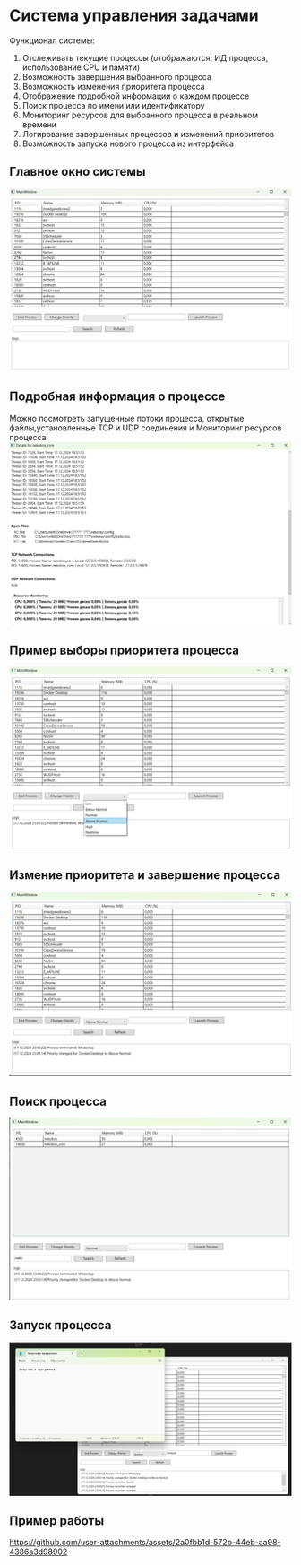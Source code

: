 # Система управления задачами 
Функционал системы:

1. Отслеживать текущие процессы (отображаются: ИД процесса, использование CPU и памяти)
2. Возможность завершения выбранного процесса
3. Возможность изменения приоритета процесса
4. Отображение подробной информации о каждом процессе 
5. Поиск процесса по имени или идентификатору
6. Мониторинг ресурсов для выбранного процесса в реальном времени
7. Логирование завершенных процессов и изменений приоритетов
8. Возможность запуска нового процесса из интерфейса

## Главное окно системы
![Главное окно](./pictures/1.jpg)

## Подробная информация о процессе
Можно посмотреть запущенные потоки процесса, открытые файлы,установленные TCP и UDP соединения и Мониторинг ресурсов процесса
![Подробная информация](./pictures/2.jpg)

## Пример выборы приоритета процесса
![Изменение приоритета процесса](./pictures/3.jpg)

## Измение приоритета и завершение процесса
![Завершение процесса](./pictures/4.jpg)

## Поиск процесса
![Поиск процесса](./pictures/5.jpg)

## Запуск процесса
![Запуск процесса](./pictures/6.jpg)

## Пример работы
https://github.com/user-attachments/assets/2a0fbb1d-572b-44eb-aa98-4386a3d98902




